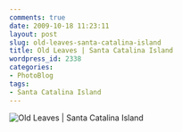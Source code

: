 ```yaml
---
comments: true
date: 2009-10-18 11:23:11
layout: post
slug: old-leaves-santa-catalina-island
title: Old Leaves | Santa Catalina Island
wordpress_id: 2338
categories:
- PhotoBlog
tags:
- Santa Catalina Island
---
```


![Old Leaves | Santa Catalina Island](http://ryanfitzer.com/main/wp-content/uploads/2009/10/catalina-island-9.jpg)
